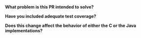 <!--
--  Thank you for contributing to Nokogiri! To help us prioritize, please take care to answer the
--  questions below when you submit this pull request.
--
--  The Nokogiri core team work off of `master`, so please submit all PRs based on the `master`
--  branch. We generally will cherry-pick relevant bug fixes onto the current release branch.
-->

**What problem is this PR intended to solve?**

<!--
--  If there is an existing issue that describes this, feel free to simply link to that issue.
--
--  Otherwise, please provide enough context for the Nokogiri maintainers to understand your intent.
-->

**Have you included adequate test coverage?**

<!--
-- We have a thorough test suite that allows us to create releases confidently and prevent
-- accidental regressions. Any proposed change in behavior __must__ be accompanied by tests.
--
-- If possible, please try to write the tests so that they communicate intent.
-->

**Does this change affect the behavior of either the C or the Java implementations?**

<!--
-- If so, has the behavior change been made to _both_ implementations?
-- 
-- If not, the maintainers can probably help! Tell us what's missing (or what's blocking you), and
-- then submit this PR as a "Draft".
-->
